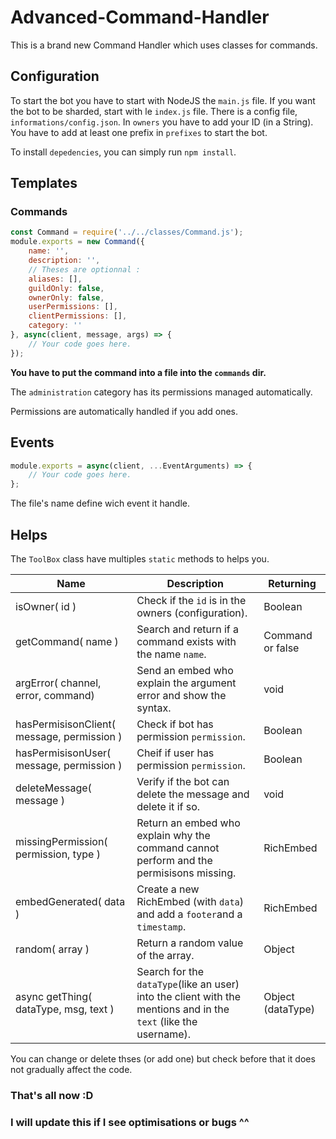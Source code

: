 # Advanced-Command-Handler

This is a brand new Command Handler which uses classes for commands.

## Configuration

To start the bot you have to start with NodeJS the `main.js` file. If you want the bot to be sharded, start with le `index.js` file. There is a config file, `informations/config.json`.
In `owners` you have to add your ID (in a String). You have to add at least one prefix in `prefixes` to start the bot.

To install `depedencies`, you can simply run `npm install`.

## Templates

### Commands

```js
const Command = require('../../classes/Command.js');
module.exports = new Command({
    name: '',
    description: '',
    // Theses are optionnal :
    aliases: [],
    guildOnly: false,
    ownerOnly: false,
    userPermissions: [],
    clientPermissions: [],
    category: ''
}, async(client, message, args) => {
    // Your code goes here.
});
```

**You have to put the command into a file into the `commands` dir.**

The `administration` category has its permissions managed automatically.

Permissions are automatically handled if you add ones.

## Events

```js
module.exports = async(client, ...EventArguments) => {
    // Your code goes here.
};
```

The file's name define wich event it handle.

## Helps

The `ToolBox` class have multiples `static` methods to helps you.

| Name | Description | Returning |
| --- | --- | --- |
| isOwner( id ) | Check if the `id` is in the owners (configuration). | Boolean |
| getCommand( name ) | Search and return if a command exists with the name `name`. | Command or false |
| argError( channel, error, command) | Send an embed who explain the argument error and show the syntax. | void |
| hasPermisisonClient( message, permission ) | Check if bot has permission `permission`. | Boolean |
| hasPermisisonUser( message, permission ) | Cheif if user has permission `permission`. | Boolean |
| deleteMessage( message ) | Verify if the bot can delete the message and delete it if so. | void |
| missingPermission( permission, type ) | Return an embed who explain why the command cannot perform and the permisisons missing. | RichEmbed |
| embedGenerated( data ) | Create a new RichEmbed (with `data`) and add a `footer`and a `timestamp`. | RichEmbed |
| random( array ) | Return a random value of the array. | Object |
| async getThing( dataType, msg, text ) | Search for the `dataType`(like an user) into the client with the mentions and in the `text` (like the username). | Object (dataType) |

You can change or delete thses (or add one) but check before that it does not gradually affect the code.

### That's all now :D
### I will update this if I see optimisations or bugs ^^
